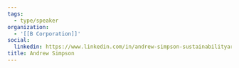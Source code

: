 ```yaml
---
tags:
  - type/speaker
organization:
  - '[[B Corporation]]'
social:
  linkedin: https://www.linkedin.com/in/andrew-simpson-sustainabilityarchitect/
title: Andrew Simpson
---
```


